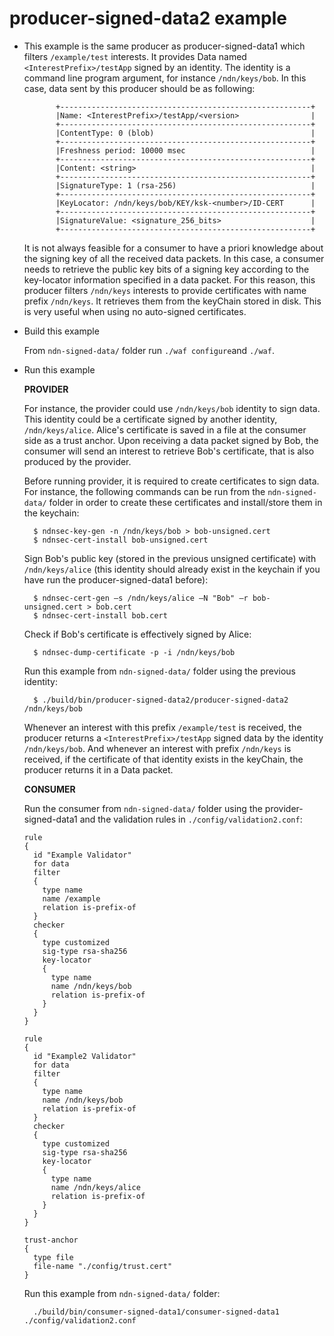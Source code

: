 producer-signed-data2 example
=============================


- This example is the same producer as producer-signed-data1 
  which filters `/example/test` interests. 
  It provides Data named `<InterestPrefix>/testApp` signed by 
  an identity. 
  The identity is a command line program argument, for instance 
  `/ndn/keys/bob`. In this case, data sent by this producer should
  be as following:

             +--------------------------------------------------------+
             |Name: <InterestPrefix>/testApp/<version>                |
             +--------------------------------------------------------+
             |ContentType: 0 (blob)                                   |
             +--------------------------------------------------------+
             |Freshness period: 10000 msec                            |
             +--------------------------------------------------------+
             |Content: <string>                                       |
             +--------------------------------------------------------+
             |SignatureType: 1 (rsa-256)                              |
             +--------------------------------------------------------+
             |KeyLocator: /ndn/keys/bob/KEY/ksk-<number>/ID-CERT      |
             +--------------------------------------------------------+
             |SignatureValue: <signature_256_bits>                    |
             +--------------------------------------------------------+

   It is not always feasible for a consumer to have a priori knowledge
   about the signing key of all the received data packets.  In this
   case, a consumer needs to retrieve the public key bits of a signing
   key according to the key-locator information specified in a data
   packet.  For this reason, this producer filters `/ndn/keys`
   interests to provide certificates with name prefix `/ndn/keys`. It
   retrieves them from the keyChain stored in disk. This is very
   useful when using no auto-signed certificates.


- Build this example

    From `ndn-signed-data/` folder run `./waf configure`and  `./waf`. 

- Run this example

  **PROVIDER**

    For instance, the provider could use `/ndn/keys/bob` identity to
    sign data.  This identity could be a certificate signed by another
    identity, `/ndn/keys/alice`.  Alice's certificate is saved in a
    file at the consumer side as a trust anchor. Upon receiving a data
    packet signed by Bob, the consumer will send an interest to
    retrieve Bob's certificate, that is also produced by the provider.

    Before running provider, it is required to create certificates to
    sign data.  For instance, the following commands can be run from
    the `ndn-signed-data/` folder in order to create these
    certificates and install/store them in the keychain:

        $ ndnsec-key-gen -n /ndn/keys/bob > bob-unsigned.cert
        $ ndnsec-cert-install bob-unsigned.cert
 
    Sign Bob's public key (stored in the previous unsigned
    certificate) with `/ndn/keys/alice` (this identity should already
    exist in the keychain if you have run the producer-signed-data1
    before):

        $ ndnsec-cert-gen –s /ndn/keys/alice –N "Bob" –r bob-unsigned.cert > bob.cert
        $ ndnsec-cert-install bob.cert

    Check if Bob's certificate is effectively signed by Alice:

        $ ndnsec-dump-certificate -p -i /ndn/keys/bob

    Run this example from `ndn-signed-data/` folder using the previous
    identity:

        $ ./build/bin/producer-signed-data2/producer-signed-data2 /ndn/keys/bob

    Whenever an interest with this prefix `/example/test` is received, 
    the producer returns a `<InterestPrefix>/testApp` signed data by 
    the identity `/ndn/keys/bob`. And whenever an interest with prefix `/ndn/keys`
    is received, if the certificate of that identity exists in the keyChain, the 
    producer returns it in a Data packet.

  **CONSUMER**

    Run the consumer from `ndn-signed-data/` folder using the provider-signed-data1 
    and the validation rules in `./config/validation2.conf`:

      rule
      {
        id "Example Validator"
        for data
        filter
        {
          type name
          name /example
          relation is-prefix-of
        }
        checker
        {
          type customized
          sig-type rsa-sha256
          key-locator
          {
            type name
            name /ndn/keys/bob
            relation is-prefix-of
          }
        }
      }

      rule
      {
        id "Example2 Validator"
        for data
        filter
        {
          type name
          name /ndn/keys/bob
          relation is-prefix-of
        }
        checker
        {
          type customized
          sig-type rsa-sha256
          key-locator
          {
            type name
            name /ndn/keys/alice
            relation is-prefix-of
          }
        }
      }

      trust-anchor
      {
        type file
        file-name "./config/trust.cert"
      }



    Run this example from `ndn-signed-data/` folder:

        ./build/bin/consumer-signed-data1/consumer-signed-data1 ./config/validation2.conf

